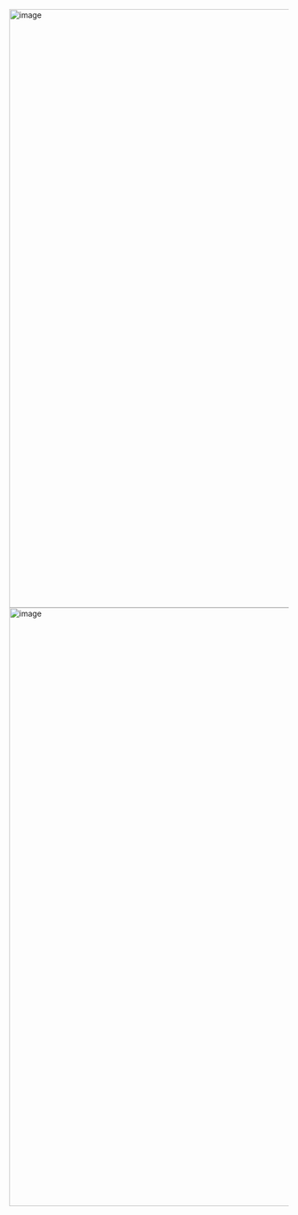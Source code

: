 <img width="1919" height="1079" alt="image" src="https://github.com/user-attachments/assets/2a022e5e-159e-40ca-9236-c7b684a980cb" />
<img width="1919" height="1079" alt="image" src="https://github.com/user-attachments/assets/2205761a-b64c-44b1-9f9b-5b93da693e04" />

